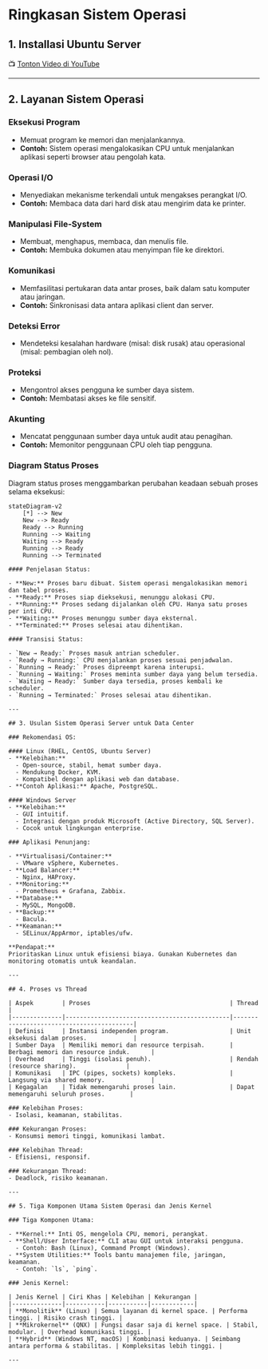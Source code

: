 # Ringkasan Sistem Operasi

## 1. Installasi Ubuntu Server

📺 [Tonton Video di YouTube](https://youtu.be/q4Gn8AQwc98)

---

## 2. Layanan Sistem Operasi

### Eksekusi Program
- Memuat program ke memori dan menjalankannya.
- **Contoh:** Sistem operasi mengalokasikan CPU untuk menjalankan aplikasi seperti browser atau pengolah kata.

### Operasi I/O
- Menyediakan mekanisme terkendali untuk mengakses perangkat I/O.
- **Contoh:** Membaca data dari hard disk atau mengirim data ke printer.

### Manipulasi File-System
- Membuat, menghapus, membaca, dan menulis file.
- **Contoh:** Membuka dokumen atau menyimpan file ke direktori.

### Komunikasi
- Memfasilitasi pertukaran data antar proses, baik dalam satu komputer atau jaringan.
- **Contoh:** Sinkronisasi data antara aplikasi client dan server.

### Deteksi Error
- Mendeteksi kesalahan hardware (misal: disk rusak) atau operasional (misal: pembagian oleh nol).

### Proteksi
- Mengontrol akses pengguna ke sumber daya sistem.
- **Contoh:** Membatasi akses ke file sensitif.

### Akunting
- Mencatat penggunaan sumber daya untuk audit atau penagihan.
- **Contoh:** Memonitor penggunaan CPU oleh tiap pengguna.

### Diagram Status Proses

Diagram status proses menggambarkan perubahan keadaan sebuah proses selama eksekusi:

```mermaid
stateDiagram-v2
    [*] --> New
    New --> Ready
    Ready --> Running
    Running --> Waiting
    Waiting --> Ready
    Running --> Ready
    Running --> Terminated

#### Penjelasan Status:

- **New:** Proses baru dibuat. Sistem operasi mengalokasikan memori dan tabel proses.
- **Ready:** Proses siap dieksekusi, menunggu alokasi CPU.
- **Running:** Proses sedang dijalankan oleh CPU. Hanya satu proses per inti CPU.
- **Waiting:** Proses menunggu sumber daya eksternal.
- **Terminated:** Proses selesai atau dihentikan.

#### Transisi Status:

- `New → Ready:` Proses masuk antrian scheduler.
- `Ready → Running:` CPU menjalankan proses sesuai penjadwalan.
- `Running → Ready:` Proses dipreempt karena interupsi.
- `Running → Waiting:` Proses meminta sumber daya yang belum tersedia.
- `Waiting → Ready:` Sumber daya tersedia, proses kembali ke scheduler.
- `Running → Terminated:` Proses selesai atau dihentikan.

---

## 3. Usulan Sistem Operasi Server untuk Data Center

### Rekomendasi OS:

#### Linux (RHEL, CentOS, Ubuntu Server)
- **Kelebihan:**
  - Open-source, stabil, hemat sumber daya.
  - Mendukung Docker, KVM.
  - Kompatibel dengan aplikasi web dan database.
- **Contoh Aplikasi:** Apache, PostgreSQL.

#### Windows Server
- **Kelebihan:**
  - GUI intuitif.
  - Integrasi dengan produk Microsoft (Active Directory, SQL Server).
  - Cocok untuk lingkungan enterprise.

### Aplikasi Penunjang:

- **Virtualisasi/Container:**
  - VMware vSphere, Kubernetes.
- **Load Balancer:**
  - Nginx, HAProxy.
- **Monitoring:**
  - Prometheus + Grafana, Zabbix.
- **Database:**
  - MySQL, MongoDB.
- **Backup:**
  - Bacula.
- **Keamanan:**
  - SELinux/AppArmor, iptables/ufw.

**Pendapat:**  
Prioritaskan Linux untuk efisiensi biaya. Gunakan Kubernetes dan monitoring otomatis untuk keandalan.

---

## 4. Proses vs Thread

| Aspek        | Proses                                       | Thread                                  |
|--------------|----------------------------------------------|------------------------------------------|
| Definisi     | Instansi independen program.                 | Unit eksekusi dalam proses.             |
| Sumber Daya  | Memiliki memori dan resource terpisah.       | Berbagi memori dan resource induk.      |
| Overhead     | Tinggi (isolasi penuh).                      | Rendah (resource sharing).              |
| Komunikasi   | IPC (pipes, sockets) kompleks.               | Langsung via shared memory.             |
| Kegagalan    | Tidak memengaruhi proses lain.               | Dapat memengaruhi seluruh proses.       |

### Kelebihan Proses:
- Isolasi, keamanan, stabilitas.

### Kekurangan Proses:
- Konsumsi memori tinggi, komunikasi lambat.

### Kelebihan Thread:
- Efisiensi, responsif.

### Kekurangan Thread:
- Deadlock, risiko keamanan.

---

## 5. Tiga Komponen Utama Sistem Operasi dan Jenis Kernel

### Tiga Komponen Utama:

- **Kernel:** Inti OS, mengelola CPU, memori, perangkat.
- **Shell/User Interface:** CLI atau GUI untuk interaksi pengguna.
  - Contoh: Bash (Linux), Command Prompt (Windows).
- **System Utilities:** Tools bantu manajemen file, jaringan, keamanan.
  - Contoh: `ls`, `ping`.

### Jenis Kernel:

| Jenis Kernel | Ciri Khas | Kelebihan | Kekurangan |
|--------------|-----------|-----------|------------|
| **Monolitik** (Linux) | Semua layanan di kernel space. | Performa tinggi. | Risiko crash tinggi. |
| **Mikrokernel** (QNX) | Fungsi dasar saja di kernel space. | Stabil, modular. | Overhead komunikasi tinggi. |
| **Hybrid** (Windows NT, macOS) | Kombinasi keduanya. | Seimbang antara performa & stabilitas. | Kompleksitas lebih tinggi. |

---
